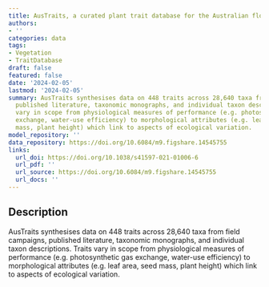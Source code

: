 ```yaml
---
title: AusTraits, a curated plant trait database for the Australian flora
authors:
- ''
categories: data
tags:
- Vegetation
- TraitDatabase
draft: false
featured: false
date: '2024-02-05'
lastmod: '2024-02-05'
summary: AusTraits synthesises data on 448 traits across 28,640 taxa from field campaigns,
  published literature, taxonomic monographs, and individual taxon descriptions. Traits
  vary in scope from physiological measures of performance (e.g. photosynthetic gas
  exchange, water-use efficiency) to morphological attributes (e.g. leaf area, seed
  mass, plant height) which link to aspects of ecological variation.
model_repository: ''
data_repository: https://doi.org/10.6084/m9.figshare.14545755
links:
  url_doi: https://doi.org/10.1038/s41597-021-01006-6
  url_pdf: ''
  url_source: https://doi.org/10.6084/m9.figshare.14545755
  url_docs: ''
---
```


## Description

AusTraits synthesises data on 448 traits across 28,640 taxa from field campaigns, published literature, taxonomic monographs, and individual taxon descriptions. Traits vary in scope from physiological measures of performance (e.g. photosynthetic gas exchange, water-use efficiency) to morphological attributes (e.g. leaf area, seed mass, plant height) which link to aspects of ecological variation.

